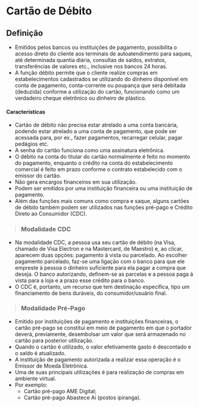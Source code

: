 # Cartão de Débito

## Definição
- Emitidos pelos bancos ou instituições de pagamento, possibilita o acesso direto do cliente aos terminais de autoatendimento para saques, até determinada quantia diária, consultas de
saldos, extratos, transferências de valores etc., inclusive nos bancos 24 horas.
- A função débito permite que o cliente realize compras em estabelecimentos cadastrados se utilizando do dinheiro disponível em conta de pagamento, conta-corrente ou poupança
que será debitada (deduzida) conforme a utilização do cartão, funcionando como um verdadeiro cheque eletrônico ou dinheiro de plástico.

#### Características
- Cartão de débito não precisa estar atrelado a uma conta bancária, podendo estar atrelado a uma conta de pagamento, que pode ser acessada para, por ex., fazer pagamentos, recarregar celular, pagar pedágios etc.
- A senha do cartão funciona como uma assinatura eletrônica.
- O débito na conta do titular do cartão normalmente é feito no momento do pagamento, enquanto o crédito na conta do estabelecimento comercial é feito em prazo conforme o contrato estabelecido com o emissor do cartão.
- Não gera encargos financeiros em sua utilização.
- Podem ser emitidos por uma instituição financeira ou uma instituição de pagamento. 
- Além das funções mais comuns como compra e saque, alguns cartões de débito também podem ser utilizados nas funções pré-pago e Crédito Direto ao Consumidor (CDC).

> ### Modalidade CDC
- Na modalidade CDC, a pessoa usa seu cartão de débito (na Visa, chamado de Visa Electron e na Mastercard, de Maestro) e, ao clicar, aparecem duas opções: pagamento à vista ou
parcelado. Ao escolher pagamento parcelado, faz-se uma ligação com o banco para que ele empreste à pessoa o dinheiro suficiente para ela pagar a compra que deseja. O banco autorizando, definem-se as parcelas e a pessoa paga à vista para a loja e a prazo esse crédito para o banco.
- O CDC é, portanto, um recurso que tem destinação específica, tipo um financiamento de bens duráveis, do consumidor/usuário final.

> ### Modalidade Pré-Pago
- Emitido por instituições de pagamento e instituições financeiras, o cartão pré-pago se constitui em meio de pagamento em que o portador deverá, previamente, desembolsar um valor que será armazenado no cartão para posterior utilização. 
- Quando o cartão é utilizado, o valor efetivamente gasto é descontado e o saldo é atualizado.
- A instituição de pagamento autorizada a realizar essa operação é o Emissor de Moeda Eletrônica.
- Uma de suas principais utilizações é para realização de compras em ambiente virtual.
- Por exemplo: 
  - Cartão pré-pago AME Digital; 
  - Cartão pré-pago Abastece Aí (postos ipiranga).

